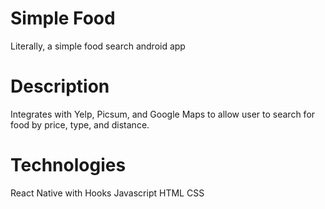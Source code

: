 # Simple Food
Literally, a simple food search android app

# Description
Integrates with Yelp, Picsum, and Google Maps to allow user to search for food by price, type, and distance. 

# Technologies
React Native with Hooks
Javascript
HTML
CSS
